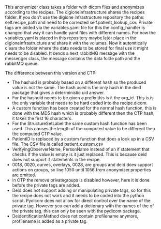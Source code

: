 This anonymizer class takes a folder with dicom files and anonymizes according to the recipes. The digioneinfrastructure shares the recipes folder. If you don't use the digione infrastructure repository the paths: self.recipe_path and need to be corrected self.patient_lookup_csv.  Private tags are added via the variables.yaml file for this the config_handler is changed that way it can handle yaml files with different names. For now the variables.yaml is placed in this repository maybe later place in the digioneinfrastructure and share it with the volumes. Now it automtically clears the folder where the data needs to be stored for final use it might needs to be disabled. It sends a next rabbitMQ message with the messenger class, the message contains the data folde path and the rabbitMQ queue.


The difference between this version and CTP:
- The hashuid is probably based on a different hash so the produced value is not the same. The hash used is the only hash in the deid package that gives a deterministic uid answer.
- For the hashuid needs to be given a prefix this is it the org_id. This is is the only variable that needs to be hard coded into the recipe.dicom.
- A custom function has been created for the normal hash function, this is done with the MD5 hash which is probably different then the CTP hash, it takes the first 16 characters.
- For the StructureSetLabel the same custom hash function has been used. This causes the length of the computed value to be different then the computed CTP value.
- PatientID is replaced by a custom function that does a look up in a CSV file. The CSV file is called patient_custom.csv
- VerifyingObserverName, PersonName instead of an if statement that checks if the value is empty is it just replaced. This is because deid does not support if statements in the recipe.
- 0018, 0020, curves, overlays, 0028, are groups and deid does support actions on groups, so line 1050 until 1056 from anonymizer.properties are omitted.
- In CTP the remove privategroups is disabled however, here it is done before the private tags are added.
- Deid does not support adding or manipulating private tags, so for this the recipe does not work and it needs to be coded into the python script. Pydicom does not allow for direct control over the name of the private tag. However you can add a dictionary with the names of the of the private tag, this can only be seen with the pydicom package.
- DeidentificationMethod does not contain profilename anymore, profilename is added as a private tag.


